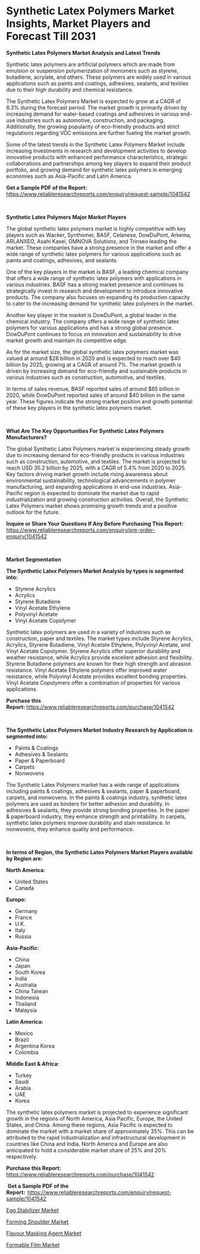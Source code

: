 <p><h1>Synthetic Latex Polymers Market Insights, Market Players and Forecast Till 2031</h1></p><p><strong>Synthetic Latex Polymers Market Analysis and Latest Trends</strong></p>
<p><p>Synthetic latex polymers are artificial polymers which are made from emulsion or suspension polymerization of monomers such as styrene, butadiene, acrylate, and others. These polymers are widely used in various applications such as paints and coatings, adhesives, sealants, and textiles due to their high durability and chemical resistance.</p><p>The Synthetic Latex Polymers Market is expected to grow at a CAGR of 8.3% during the forecast period. The market growth is primarily driven by increasing demand for water-based coatings and adhesives in various end-use industries such as automotive, construction, and packaging. Additionally, the growing popularity of eco-friendly products and strict regulations regarding VOC emissions are further fueling the market growth.</p><p>Some of the latest trends in the Synthetic Latex Polymers Market include increasing investments in research and development activities to develop innovative products with enhanced performance characteristics, strategic collaborations and partnerships among key players to expand their product portfolio, and growing demand for synthetic latex polymers in emerging economies such as Asia-Pacific and Latin America.</p></p>
<p><strong>Get a Sample PDF of the Report:&nbsp;</strong> <a href="https://www.reliableresearchreports.com/enquiry/request-sample/1041542">https://www.reliableresearchreports.com/enquiry/request-sample/1041542</a></p>
<p>&nbsp;</p>
<p><strong>Synthetic Latex Polymers Major Market Players</strong></p>
<p><p>The global synthetic latex polymers market is highly competitive with key players such as Wacker, Synthomer, BASF, Celanese, DowDuPont, Arkema, ARLANXEO, Asahi Kasei, OMNOVA Solutions, and Trinseo leading the market. These companies have a strong presence in the market and offer a wide range of synthetic latex polymers for various applications such as paints and coatings, adhesives, and sealants.</p><p>One of the key players in the market is BASF, a leading chemical company that offers a wide range of synthetic latex polymers with applications in various industries. BASF has a strong market presence and continues to strategically invest in research and development to introduce innovative products. The company also focuses on expanding its production capacity to cater to the increasing demand for synthetic latex polymers in the market.</p><p>Another key player in the market is DowDuPont, a global leader in the chemical industry. The company offers a wide range of synthetic latex polymers for various applications and has a strong global presence. DowDuPont continues to focus on innovation and sustainability to drive market growth and maintain its competitive edge.</p><p>As for the market size, the global synthetic latex polymers market was valued at around $28 billion in 2020 and is expected to reach over $40 billion by 2025, growing at a CAGR of around 7%. The market growth is driven by increasing demand for eco-friendly and sustainable products in various industries such as construction, automotive, and textiles.</p><p>In terms of sales revenue, BASF reported sales of around $65 billion in 2020, while DowDuPont reported sales of around $40 billion in the same year. These figures indicate the strong market position and growth potential of these key players in the synthetic latex polymers market.</p></p>
<p>&nbsp;</p>
<p><strong>What Are The Key Opportunities For Synthetic Latex Polymers Manufacturers?</strong></p>
<p><p>The global Synthetic Latex Polymers market is experiencing steady growth due to increasing demand for eco-friendly products in various industries such as construction, automotive, and textiles. The market is projected to reach USD 35.2 billion by 2025, with a CAGR of 5.4% from 2020 to 2025. Key factors driving market growth include rising awareness about environmental sustainability, technological advancements in polymer manufacturing, and expanding applications in end-use industries. Asia-Pacific region is expected to dominate the market due to rapid industrialization and growing construction activities. Overall, the Synthetic Latex Polymers market shows promising growth trends and a positive outlook for the future.</p></p>
<p><strong>Inquire or Share Your Questions If Any Before Purchasing This Report:</strong> <a href="https://www.reliableresearchreports.com/enquiry/pre-order-enquiry/1041542">https://www.reliableresearchreports.com/enquiry/pre-order-enquiry/1041542</a></p>
<p>&nbsp;</p>
<p><strong>Market Segmentation</strong></p>
<p><strong>The Synthetic Latex Polymers Market Analysis by types is segmented into:</strong></p>
<p><ul><li>Styrene Acrylics</li><li>Acrylics</li><li>Styrene Butadiene</li><li>Vinyl Acetate Ethylene</li><li>Polyvinyl Acetate</li><li>Vinyl Acetate Copolymer</li></ul></p>
<p><p>Synthetic latex polymers are used in a variety of industries such as construction, paper and textiles. The market types include Styrene Acrylics, Acrylics, Styrene Butadiene, Vinyl Acetate Ethylene, Polyvinyl Acetate, and Vinyl Acetate Copolymer. Styrene Acrylics offer superior durability and weather resistance, while Acrylics provide excellent adhesion and flexibility. Styrene Butadiene polymers are known for their high strength and abrasion resistance. Vinyl Acetate Ethylene polymers offer improved water resistance, while Polyvinyl Acetate provides excellent bonding properties. Vinyl Acetate Copolymers offer a combination of properties for various applications.</p></p>
<p><strong>Purchase this Report:&nbsp;</strong><a href="https://www.reliableresearchreports.com/purchase/1041542">https://www.reliableresearchreports.com/purchase/1041542</a></p>
<p>&nbsp;</p>
<p><strong>The Synthetic Latex Polymers Market Industry Research by Application is segmented into:</strong></p>
<p><ul><li>Paints & Coatings</li><li>Adhesives & Sealants</li><li>Paper & Paperboard</li><li>Carpets</li><li>Nonwovens</li></ul></p>
<p><p>The Synthetic Latex Polymers market has a wide range of applications including paints & coatings, adhesives & sealants, paper & paperboard, carpets, and nonwovens. In the paints & coatings industry, synthetic latex polymers are used as binders for better adhesion and durability. In adhesives & sealants, they provide strong bonding properties. In the paper & paperboard industry, they enhance strength and printability. In carpets, synthetic latex polymers improve durability and stain resistance. In nonwovens, they enhance quality and performance.</p></p>
<p>&nbsp;</p>
<p><strong>In terms of Region, the Synthetic Latex Polymers Market Players available by Region are:</strong></p>
<p>
    <p> <strong> North America: </strong>
        <ul>
            <li>United States</li>
            <li>Canada</li>
        </ul>
        </p> 
    <p> <strong> Europe: </strong>
        <ul>
            <li>Germany</li>
            <li>France</li>
            <li>U.K.</li>
            <li>Italy</li>
            <li>Russia</li>
        </ul>
        </p> 
    <p> <strong> Asia-Pacific: </strong>
        <ul>
            <li>China</li>
            <li>Japan</li>
            <li>South Korea</li>
            <li>India</li>
            <li>Australia</li>
            <li>China Taiwan</li>
            <li>Indonesia</li>
            <li>Thailand</li>
            <li>Malaysia</li>
        </ul>
        </p> 
    <p> <strong> Latin America: </strong>
        <ul>
            <li>Mexico</li>
            <li>Brazil</li>
            <li>Argentina Korea</li>
            <li>Colombia</li>
        </ul>
        </p> 
    <p> <strong> Middle East & Africa: </strong>
        <ul>
            <li>Turkey</li>
            <li>Saudi</li>
            <li>Arabia</li>
            <li>UAE</li>
            <li>Korea</li>
        </ul>
    </p>
    </p>
<p><p>The synthetic latex polymers market is projected to experience significant growth in the regions of North America, Asia Pacific, Europe, the United States, and China. Among these regions, Asia Pacific is expected to dominate the market with a market share of approximately 35%. This can be attributed to the rapid industrialization and infrastructural development in countries like China and India. North America and Europe are also anticipated to hold a considerable market share of 25% and 20% respectively.</p></p>
<p><strong>Purchase this Report: </strong><a href="https://www.reliableresearchreports.com/purchase/1041542">https://www.reliableresearchreports.com/purchase/1041542</a></p>
<p>&nbsp;<strong>Get a Sample PDF of the Report:&nbsp;&nbsp;</strong><a href="https://www.reliableresearchreports.com/enquiry/request-sample/1041542">https://www.reliableresearchreports.com/enquiry/request-sample/1041542</a></p>
<p><strong></strong></p>
<p><p><a href="https://view.publitas.com/reportprime-1/egg-stabilizer-market-share-market-new-trends-analysis-report-by-type-by-application-by-end-use-by-region-and-segment-forecasts-2023-2030/">Egg Stabilizer Market</a></p><p><a href="https://angry-finch-aaf.notion.site/Forming-Shoulder-Market-Research-Report-Provides-Critical-Insights-that-can-help-Shape-Business-Deve-2b3cdc252cdd41738195d595d6c710fb">Forming Shoulder Market</a></p><p><a href="https://view.publitas.com/reportprime-1/flavour-masking-agent-market-offers-provide-insightful-data-for-the-time-period-from-2023-to-2030-and-also-provide-analysis-based-on-application-type-and-region/">Flavour Masking Agent Market</a></p><p><a href="https://view.publitas.com/reportprime-1/formable-film-market-furnish-information-about-market-size-market-share-market-dynamics-and-projections-spanning-from-2023-to-2030/">Formable Film Market</a></p></p>